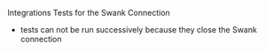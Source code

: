 Integrations Tests for the Swank Connection
 - tests can not be run successively because they close the Swank connection
